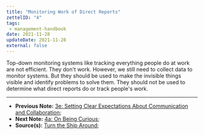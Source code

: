 ```yaml
---
title: "Monitoring Work of Direct Reports"
zettelID: "4"
tags:
 - management-handbook
date: 2021-11-28
updateDate: 2021-11-28
external: false
---
```


Top-down monitoring systems like tracking everything people do at work are not efficient. They don't work. However, we still need to collect data to monitor systems. But they should be used to make the invisible things visible and identify problems to solve them. They should not be used to determine what direct reports do or track people's work.

---

- **Previous Note:** [3e: Setting Clear Expectations About Communication and Collaboration](/notes/3e/);
- **Next Note:** [4a: On Being Curious](/notes/4a/);
- **Source(s):** [Turn the Ship Around](/books/turn-the-ship-around-summary-book-chapter-notes/);
